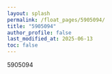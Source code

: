 ```yaml
---
layout: splash
permalink: /float_pages/5905094/
title: "5905094"
author_profile: false
last_modified_at: 2025-06-13
toc: false
---
```

 
5905094

